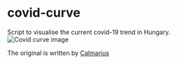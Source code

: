 # covid-curve
Script to visualise the current covid-19 trend in Hungary.
![Covid curve image](https://i.imgur.com/ewwgI7z.png)

The original is written by [Calmarius](https://github.com/Calmarius)
